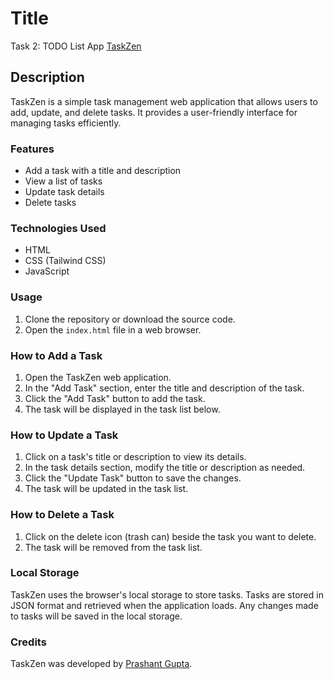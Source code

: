 # Title

Task 2: TODO List App [TaskZen](https://shyamgdev.github.io/OctaNet/tasks/task-2/)

## Description

TaskZen is a simple task management web application that allows users to add, update, and delete tasks. It provides a user-friendly interface for managing tasks efficiently.

### Features

- Add a task with a title and description
- View a list of tasks
- Update task details
- Delete tasks

### Technologies Used

- HTML
- CSS (Tailwind CSS)
- JavaScript

### Usage

1. Clone the repository or download the source code.
2. Open the `index.html` file in a web browser.

### How to Add a Task

1. Open the TaskZen web application.
2. In the "Add Task" section, enter the title and description of the task.
3. Click the "Add Task" button to add the task.
4. The task will be displayed in the task list below.

### How to Update a Task

1. Click on a task's title or description to view its details.
2. In the task details section, modify the title or description as needed.
3. Click the "Update Task" button to save the changes.
4. The task will be updated in the task list.

### How to Delete a Task

1. Click on the delete icon (trash can) beside the task you want to delete.
2. The task will be removed from the task list.

### Local Storage

TaskZen uses the browser's local storage to store tasks. Tasks are stored in JSON format and retrieved when the application loads. Any changes made to tasks will be saved in the local storage.

### Credits

TaskZen was developed by [Prashant Gupta](https://www.linkedin.com/in/shyamgdev/).